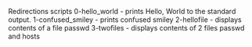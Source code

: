 Redirections scripts
0-hello_world - prints Hello, World to the standard output.
1-confused_smiley - prints confused smiley
2-hellofile - displays contents of a file passwd
3-twofiles - displays contents of 2 files passwd and hosts
